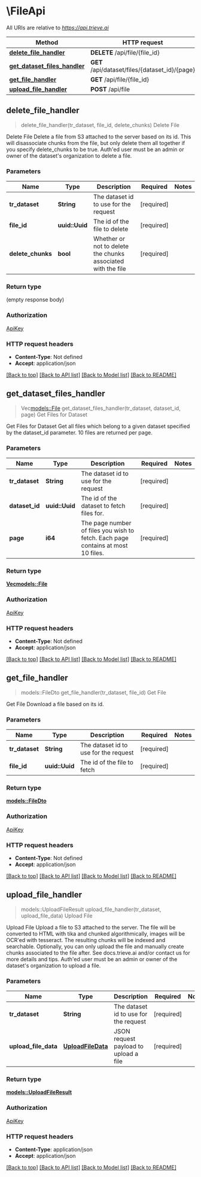 # \FileApi

All URIs are relative to *https://api.trieve.ai*

Method | HTTP request | Description
------------- | ------------- | -------------
[**delete_file_handler**](FileApi.md#delete_file_handler) | **DELETE** /api/file/{file_id} | Delete File
[**get_dataset_files_handler**](FileApi.md#get_dataset_files_handler) | **GET** /api/dataset/files/{dataset_id}/{page} | Get Files for Dataset
[**get_file_handler**](FileApi.md#get_file_handler) | **GET** /api/file/{file_id} | Get File
[**upload_file_handler**](FileApi.md#upload_file_handler) | **POST** /api/file | Upload File



## delete_file_handler

> delete_file_handler(tr_dataset, file_id, delete_chunks)
Delete File

Delete File  Delete a file from S3 attached to the server based on its id. This will disassociate chunks from the file, but only delete them all together if you specify delete_chunks to be true. Auth'ed user must be an admin or owner of the dataset's organization to delete a file.

### Parameters


Name | Type | Description  | Required | Notes
------------- | ------------- | ------------- | ------------- | -------------
**tr_dataset** | **String** | The dataset id to use for the request | [required] |
**file_id** | **uuid::Uuid** | The id of the file to delete | [required] |
**delete_chunks** | **bool** | Whether or not to delete the chunks associated with the file | [required] |

### Return type

 (empty response body)

### Authorization

[ApiKey](../README.md#ApiKey)

### HTTP request headers

- **Content-Type**: Not defined
- **Accept**: application/json

[[Back to top]](#) [[Back to API list]](../README.md#documentation-for-api-endpoints) [[Back to Model list]](../README.md#documentation-for-models) [[Back to README]](../README.md)


## get_dataset_files_handler

> Vec<models::File> get_dataset_files_handler(tr_dataset, dataset_id, page)
Get Files for Dataset

Get Files for Dataset  Get all files which belong to a given dataset specified by the dataset_id parameter. 10 files are returned per page.

### Parameters


Name | Type | Description  | Required | Notes
------------- | ------------- | ------------- | ------------- | -------------
**tr_dataset** | **String** | The dataset id to use for the request | [required] |
**dataset_id** | **uuid::Uuid** | The id of the dataset to fetch files for. | [required] |
**page** | **i64** | The page number of files you wish to fetch. Each page contains at most 10 files. | [required] |

### Return type

[**Vec<models::File>**](File.md)

### Authorization

[ApiKey](../README.md#ApiKey)

### HTTP request headers

- **Content-Type**: Not defined
- **Accept**: application/json

[[Back to top]](#) [[Back to API list]](../README.md#documentation-for-api-endpoints) [[Back to Model list]](../README.md#documentation-for-models) [[Back to README]](../README.md)


## get_file_handler

> models::FileDto get_file_handler(tr_dataset, file_id)
Get File

Get File  Download a file based on its id.

### Parameters


Name | Type | Description  | Required | Notes
------------- | ------------- | ------------- | ------------- | -------------
**tr_dataset** | **String** | The dataset id to use for the request | [required] |
**file_id** | **uuid::Uuid** | The id of the file to fetch | [required] |

### Return type

[**models::FileDto**](FileDTO.md)

### Authorization

[ApiKey](../README.md#ApiKey)

### HTTP request headers

- **Content-Type**: Not defined
- **Accept**: application/json

[[Back to top]](#) [[Back to API list]](../README.md#documentation-for-api-endpoints) [[Back to Model list]](../README.md#documentation-for-models) [[Back to README]](../README.md)


## upload_file_handler

> models::UploadFileResult upload_file_handler(tr_dataset, upload_file_data)
Upload File

Upload File  Upload a file to S3 attached to the server. The file will be converted to HTML with tika and chunked algorithmically, images will be OCR'ed with tesseract. The resulting chunks will be indexed and searchable. Optionally, you can only upload the file and manually create chunks associated to the file after. See docs.trieve.ai and/or contact us for more details and tips. Auth'ed user must be an admin or owner of the dataset's organization to upload a file.

### Parameters


Name | Type | Description  | Required | Notes
------------- | ------------- | ------------- | ------------- | -------------
**tr_dataset** | **String** | The dataset id to use for the request | [required] |
**upload_file_data** | [**UploadFileData**](UploadFileData.md) | JSON request payload to upload a file | [required] |

### Return type

[**models::UploadFileResult**](UploadFileResult.md)

### Authorization

[ApiKey](../README.md#ApiKey)

### HTTP request headers

- **Content-Type**: application/json
- **Accept**: application/json

[[Back to top]](#) [[Back to API list]](../README.md#documentation-for-api-endpoints) [[Back to Model list]](../README.md#documentation-for-models) [[Back to README]](../README.md)

